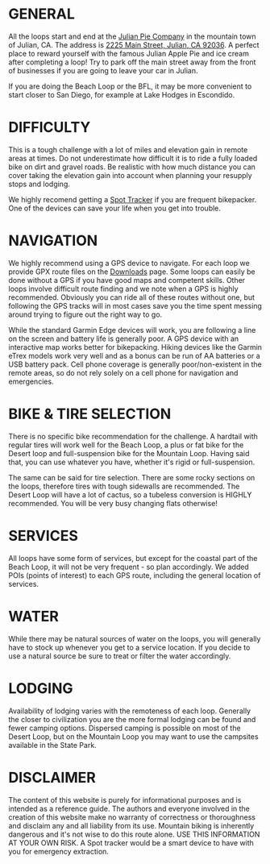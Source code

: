 # GENERAL

All the loops start and end at the [Julian Pie Company](https://julian-pie.myshopify.com) in the mountain town of Julian, CA. The address is [2225 Main Street, Julian, CA 92036](https://goo.gl/maps/aFwtZz3AKJq). A perfect place to reward yourself with the famous Julian Apple Pie and ice cream after completing a loop! Try to park off the main street away from the front of businesses if you are going to leave your car in Julian.

If you are doing the Beach Loop or the BFL, it may be more convenient to start closer to San Diego, for example at Lake Hodges in Escondido.

# DIFFICULTY

This is a tough challenge with a lot of miles and elevation gain in remote areas at times. Do not underestimate how difficult it is to ride a fully loaded bike on dirt and gravel roads. Be realistic with how much distance you can cover taking the elevation gain into account when planning your resupply stops and lodging.

We highly recomend getting a [Spot Tracker](http://www.findmespot.com/) if you are frequent bikepacker. One of the devices can save your life when you get into trouble.

# NAVIGATION

We highly recommend using a GPS device to navigate. For each loop we provide GPX route files on the [Downloads](#downloads) page.  Some loops can easily be done without a GPS if you have good maps and competent skills. Other loops involve difficult route finding and we note when a GPS is highly recommended.  Obviously you can ride all of these routes without one, but following the GPS tracks will in most cases save you the time spent messing around trying to figure out the right way to go.

While the standard Garmin Edge devices will work, you are following a line on the screen and battery life is generally poor. A GPS device with an interactive map works better for bikepacking. Hiking devices like the Garmin eTrex models work very well and as a bonus can be run of AA batteries or a USB battery pack.
Cell phone coverage is generally poor/non-existent in the remote areas, so do not rely solely on a cell phone for navigation and emergencies.

# BIKE & TIRE SELECTION

There is no specific bike recommendation for the challenge. A hardtail with regular tires will work well for the Beach Loop, a plus or fat bike for the Desert loop and full-suspension bike for the Mountain Loop. Having said that, you can use whatever you have, whether it's rigid or full-suspension.

The same can be said for tire selection. There are some rocky sections on the loops, therefore tires with tough sidewalls are recommended. The Desert Loop will have a lot of cactus, so a tubeless conversion is HIGHLY recommended. You will be very busy changing flats otherwise!

# SERVICES

All loops have some form of services, but except for the coastal part of the Beach Loop, it will not be very frequent - so plan accordingly. We added POIs (points of interest) to each GPS route, including the general location of services.

# WATER

While there may be natural sources of water on the loops, you will generally have to stock up whenever you get to a service location. If you decide to use a natural source be sure to treat or filter the water accordingly.

# LODGING

Availability of lodging varies with the remoteness of each loop. Generally the closer to civilization you are the more formal lodging can be found and fewer camping options. Dispersed camping is possible on most of the Desert Loop, but on the Mountain Loop you may want to use the campsites available in the State Park.

# DISCLAIMER

The content of this website is purely for informational purposes and is intended as a reference guide. The authors and everyone involved in the creation of this website make no warranty of correctness or thoroughness and disclaim any and all liability from its use. Mountain biking is inherently dangerous and it's not wise to do this route alone. USE THIS INFORMATION AT YOUR OWN RISK. A Spot tracker would be a smart device to have with you for emergency extraction.
